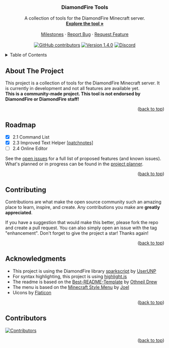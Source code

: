 <!-- Improved compatibility of back to top link: See: https://github.com/othneildrew/Best-README-Template/pull/73 -->
<a name="readme-top"></a>

<!-- PROJECT LOGO -->
<br/>
<div align="center">
<!-- <a href="https://github.com/github_username/repo_name">
    <img src="data/images/logo.png" alt="Logo" width="auto" height="80">
</a> -->

<h3 align="center">DiamondFire Tools</h3>

<p align="center">
    A collection of tools for the DiamondFire Minecraft server.
    <br/>
    <a href="http://dftools.rf.gd"><strong>Explore the tool »</strong></a>
    <br/>
    <br/>
    <a href="https://github.com/Racooder/DiamondFire-Tools/milestones">Milestones</a>
    ·
    <a href="https://github.com/Racooder/DiamondFire-Tools/issues/new?assignees=&labels=bug&template=bug_report.yaml&title=%5BBug%5D%3A+">Report Bug</a>
    ·
    <a href="https://github.com/Racooder/DiamondFire-Tools/issues/new?assignees=&labels=enhancement&template=feature_request.yaml&title=%5BFeature%5D%3A+">Request Feature</a>
    <br/>
    <br/>
    <a href="https://github.com/Racooder/DiamondFire-Tools/graphs/contributors"><img alt="GitHub contributors" src="https://img.shields.io/github/contributors/racooder/diamondfire-tools?color=%2358A6FF&logo=GitHub&style=for-the-badge"></a>
    <a href=""><img alt="Version 1.4.0" src="https://img.shields.io/badge/VERSION-1.4.0-%20%20%20%20%2358A6FF?style=for-the-badge"></a>
    <a href="https://discord.com/invite/gqWpQnkN5h"><img alt="Discord" src="https://img.shields.io/discord/651800564966883328?color=%2358A6FF&label=discord&logo=Discord&style=for-the-badge"></a>
</p>
</div>

<!-- TABLE OF CONTENTS -->
<details>
    <summary>Table of Contents</summary>
    <ol>
        <li><a href="#about-the-project">About The Project</a></li>
        <li><a href="#roadmap">Roadmap</a></li>
        <li><a href="#contributing">Contributing</a></li>
        <li><a href="#acknowledgments">Acknowledgments</a></li>
        <li><a href="#contributors">Contributors</a></li>
    </ol>
</details>

<!-- ABOUT THE PROJECT -->
## About The Project

This project is a collection of tools for the DiamondFire Minecraft server. It is currently in development and not all features are available yet.
<br/>
<strong>This is a community-made project. This tool is not endorsed by DiamondFire or DiamondFire staff!</strong>

<p align="right">(<a href="#readme-top">back to top</a>)</p>

<!-- ROADMAP -->
## Roadmap

- [x] 2.1 Command List
- [x] 2.3 Improved Text Helper [\[patchnotes\]](https://github.com/Racooder/DiamondFire-Tools/pull/43)
- [ ] 2.4 Online Editor

See the [open issues](https://github.com/github_username/repo_name/issues) for a full list of proposed features (and known issues).
What's planned or in progress can be found in the [project planner](https://github.com/users/Racooder/projects/7/views/1).

<p align="right">(<a href="#readme-top">back to top</a>)</p>

<!-- CONTRIBUTING -->
## Contributing

Contributions are what make the open source community such an amazing place to learn, inspire, and create. Any contributions you make are **greatly appreciated**.

If you have a suggestion that would make this better, please fork the repo and create a pull request. You can also simply open an issue with the tag "enhancement".
Don't forget to give the project a star! Thanks again!

<p align="right">(<a href="#readme-top">back to top</a>)</p>

<!-- ACKNOWLEDGMENTS -->
## Acknowledgments

* This project is using the DiamondFire library [sparkscript](https://github.com/UserUNP/sparkscript) by [UserUNP](https://github.com/UserUNP)
* For syntax highlighting, this project is using [highlight.js](https://highlightjs.org/)
* The readme is based on the [Best-README-Template](https://github.com/othneildrew/Best-README-Template) by [Othneil Drew](https://github.com/othneildrew)
* The menu is based on the [Minecraft Style Menu](https://codepen.io/joexmdq/pen/EOMLzg) by [Joel](https://codepen.io/joexmdq)
* Uicons by [Flaticon](https://www.flaticon.com/uicons)

<p align="right">(<a href="#readme-top">back to top</a>)</p>

<!-- CONTRIBUTORS -->
## Contributors

[![Contributors][contributors-image]][contributors-link]

[contributors-image]: https://contrib.rocks/image?repo=racooder/diamondfire-tools
[contributors-link]: https://github.com/racooder/diamondfire-tools/graphs/contributors

<p align="right">(<a href="#readme-top">back to top</a>)</p>
